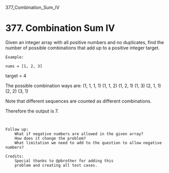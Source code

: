 377_Combination_Sum_IV
# 377. Combination Sum IV

Given an integer array with all positive numbers and no duplicates, find the number of
        possible combinations that add up to a positive integer target.

    Example:

    nums = [1, 2, 3]
target = 4

The possible combination ways are:
(1, 1, 1, 1)
(1, 1, 2)
(1, 2, 1)
(1, 3)
(2, 1, 1)
(2, 2)
(3, 1)

Note that different sequences are counted as different combinations.

Therefore the output is 7.

     

    Follow up:
        What if negative numbers are allowed in the given array?
        How does it change the problem?
        What limitation we need to add to the question to allow negative numbers?

    Credits:
        Special thanks to @pbrother for adding this
        problem and creating all test cases.